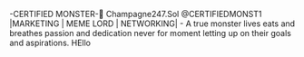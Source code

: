 -CERTIFIED MONSTER-🚀 Champagne247.Sol
@CERTIFIEDMONST1
|MARKETING | MEME LORD | NETWORKING| - A true monster lives eats and breathes passion and dedication never for moment letting up on their goals and aspirations.
HEllo
